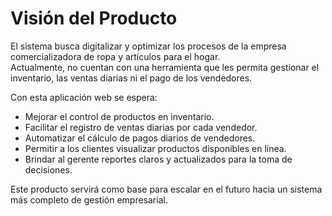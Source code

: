 # Visión del Producto

El sistema busca digitalizar y optimizar los procesos de la empresa comercializadora de ropa y artículos para el hogar.  
Actualmente, no cuentan con una herramienta que les permita gestionar el inventario, las ventas diarias ni el pago de los vendedores.  

Con esta aplicación web se espera:
- Mejorar el control de productos en inventario.
- Facilitar el registro de ventas diarias por cada vendedor.
- Automatizar el cálculo de pagos diarios de vendedores.
- Permitir a los clientes visualizar productos disponibles en línea.
- Brindar al gerente reportes claros y actualizados para la toma de decisiones.

Este producto servirá como base para escalar en el futuro hacia un sistema más completo de gestión empresarial.
